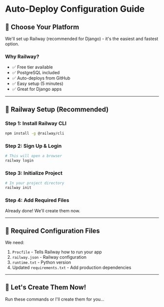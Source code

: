 # Auto-Deploy Configuration Guide

## 🎯 Choose Your Platform

We'll set up Railway (recommended for Django) - it's the easiest and fastest option.

### Why Railway?
- ✅ Free tier available
- ✅ PostgreSQL included
- ✅ Auto-deploys from GitHub
- ✅ Easy setup (5 minutes)
- ✅ Great for Django apps

---

## 🚂 Railway Setup (Recommended)

### Step 1: Install Railway CLI

```bash
npm install -g @railway/cli
```

### Step 2: Sign Up & Login

```bash
# This will open a browser
railway login
```

### Step 3: Initialize Project

```bash
# In your project directory
railway init
```

### Step 4: Add Required Files

Already done! We'll create them now.

---

## 📝 Required Configuration Files

We need:
1. `Procfile` - Tells Railway how to run your app
2. `railway.json` - Railway configuration
3. `runtime.txt` - Python version
4. Updated `requirements.txt` - Add production dependencies

---

## 🔧 Let's Create Them Now!

Run these commands or I'll create them for you...
